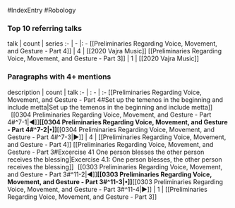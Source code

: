#IndexEntry #Robology

### Top 10 referring talks
talk | count | series
:- | - |: -
[[Preliminaries Regarding Voice, Movement, and Gesture - Part 4]] | 4 | [[2020 Vajra Music]]
[[Preliminaries Regarding Voice, Movement, and Gesture - Part 3]] | 1 | [[2020 Vajra Music]]

### Paragraphs with 4+ mentions
description | count | talk
:- | : - | :-
[[Preliminaries Regarding Voice, Movement, and Gesture - Part 4#Set up the temenos in the beginning and include metta\|Set up the temenos in the beginning and include metta]] &nbsp;&nbsp;[[0304 Preliminaries Regarding Voice, Movement, and Gesture - Part 4#^7-1\|◀]]**[[0304 Preliminaries Regarding Voice, Movement, and Gesture - Part 4#^7-2\|•]]**[[0304 Preliminaries Regarding Voice, Movement, and Gesture - Part 4#^7-3\|▶]] | 4 | [[Preliminaries Regarding Voice, Movement, and Gesture - Part 4]]
[[Preliminaries Regarding Voice, Movement, and Gesture - Part 3#Excercise 41 One person blesses the other person receives the blessing\|Excercise 4.1: One person blesses, the other person receives the blessing]] &nbsp;&nbsp;[[0303 Preliminaries Regarding Voice, Movement, and Gesture - Part 3#^11-2\|◀]]**[[0303 Preliminaries Regarding Voice, Movement, and Gesture - Part 3#^11-3\|•]]**[[0303 Preliminaries Regarding Voice, Movement, and Gesture - Part 3#^11-4\|▶]] | 1 | [[Preliminaries Regarding Voice, Movement, and Gesture - Part 3]]

